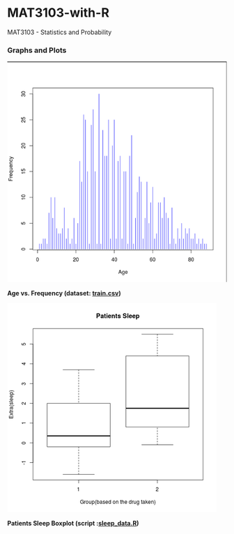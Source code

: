 # MAT3103-with-R
MAT3103 - Statistics and Probability  


### Graphs and Plots

![age-vs-frequency](https://raw.githubusercontent.com/abrarShariar/MAT3103-with-R/master/graphs/R-age-vs-freq.png)


**Age vs. Frequency (dataset: [train.csv](https://github.com/abrarShariar/MAT3103-with-R/blob/master/dataset/train.csv))** 


![sleep](https://raw.githubusercontent.com/abrarShariar/MAT3103-with-R/master/graphs/sleep.png)


**Patients Sleep Boxplot (script :[sleep_data.R](https://github.com/abrarShariar/MAT3103-with-R/blob/master/sleep_data.R))**

